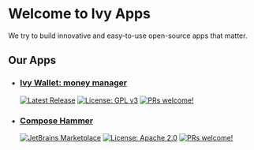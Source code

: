 # Welcome to Ivy Apps 

We try to build innovative and easy-to-use open-source apps that matter.

## Our Apps

- ### [Ivy Wallet: money manager](https://play.google.com/store/apps/details?id=com.ivy.wallet)
    [![Latest Release](https://img.shields.io/github/v/release/Ivy-Apps/ivy-wallet)](https://github.com/Ivy-Apps/ivy-wallet/releases)
    [![License: GPL v3](https://img.shields.io/badge/License-GPLv3-blue.svg)](https://www.gnu.org/licenses/gpl-3.0)
    [![PRs welcome!](https://img.shields.io/badge/PRs-welcome-brightgreen.svg)](https://github.com/Ivy-Apps/ivy-wallet/blob/main/CONTRIBUTING.md)

- ### [Compose Hammer](https://github.com/Ivy-Apps/compose-hammer)
    [![JetBrains Marketplace](https://img.shields.io/badge/JetBrains%20Marketplace-Compose%20Hammer-blue?logo=jetbrains)](https://plugins.jetbrains.com/plugin/21912-compose-hammer)
    [![License: Apache 2.0](https://img.shields.io/badge/License-Apache%202.0-blue.svg)](https://www.apache.org/licenses/LICENSE-2.0)
    [![PRs welcome!](https://img.shields.io/badge/PRs-welcome-brightgreen.svg)](https://github.com/Ivy-Apps/compose-hammer/blob/main/CONTRIBUTING.md)
